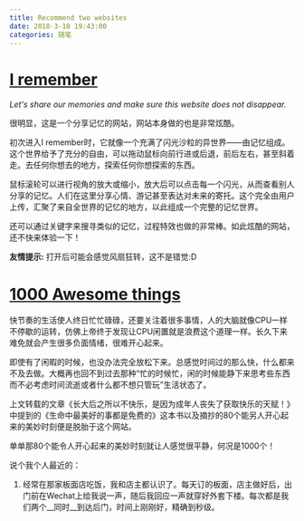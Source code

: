 ```yaml
---
title: Recommend two websites
date: 2018-3-10 19:43:00
categories: 随笔
---
```

# [I remember](http://i-remember.fr/en)

_Let's share our memories and make sure this website does not disappear._

很明显，这是一个分享记忆的网站，网站本身做的也是非常炫酷。

初次进入I remember时，它就像一个充满了闪光沙粒的异世界——由记忆组成。这个世界给予了充分的自由，可以拖动鼠标向前行进或后退，前后左右，甚至斜着走。去任何你想去的地方，探索任何你想探索的东西。

鼠标滚轮可以进行视角的放大或缩小，放大后可以点击每一个闪光，从而查看别人分享的记忆。人们在这里分享心情、游记甚至表达对未来的寄托。这个完全由用户上传，汇聚了来自全世界的记忆的地方，以此组成一个完整的记忆世界。

<!--more-->

还可以通过关键字来搜寻类似的记忆，过程特效也做的非常棒。如此炫酷的网站，还不快来体验一下！

**友情提示:** 打开后可能会感觉风扇狂转，这不是错觉:D

# [1000 Awesome things](http://1000awesomethings.com/)

快节奏的生活使人终日忙忙碌碌，还要关注着很多事情，人的大脑就像CPU一样不停歇的运转，仿佛上帝终于发现让CPU闲置就是浪费这个道理一样。长久下来难免就会产生很多负面情绪，很难开心起来。

即使有了闲暇的时候，也没办法完全放松下来。总感觉时间过的那么快，什么都来不及去做。大概再也回不到过去那种“忙的时候忙，闲的时候能静下来思考些东西而不必考虑时间流逝或者什么都不想只管玩”生活状态了。

上文转载的文章《长大后之所以不快乐，是因为成年人丧失了获取快乐的天赋！》中提到的《生命中最美好的事都是免费的》这本书以及摘抄的80个能另人开心起来的美妙时刻便是脱胎于这个网站。

单单那80个能令人开心起来的美妙时刻就让人感觉很平静，何况是1000个！

说个我个人最近的：

1. 经常在那家板面店吃饭，我和店主都认识了。每天订的板面，店主做好后，出门前在Wechat上给我说一声，随后我回应一声就穿好外套下楼。每次都是我们两个__同时__到达后门，时间上刚刚好，精确到秒级。